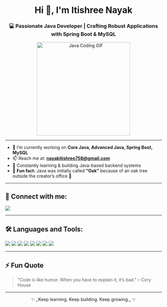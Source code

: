 <h1 align="center">Hi 👋, I'm Itishree Nayak</h1>
<h3 align="center">💻 Passionate Java Developer | Crafting Robust Applications with Spring Boot & MySQL</h3>

<p align="center">
  <img src="https://media.giphy.com/media/kdFc8fubgS31b8DsVu/giphy.gif" width="300" alt="Java Coding GIF"/>
</p>

---

- 🌱 I’m currently working on **Core Java, Advanced Java, Spring Boot, MySQL**
- 📫 Reach me at: **nayakitishree758@gmail.com**
- 🧠 Constantly learning & building Java-based backend systems
- 🐛 **Fun fact:** Java was initially called **“Oak”** because of an oak tree outside the creator’s office 🌳

---

## 🔗 Connect with me:
<p>
  <a href="https://www.linkedin.com/in/your-linkedin-url" target="_blank">
    <img src="https://img.shields.io/badge/LinkedIn-blue?style=for-the-badge&logo=linkedin&logoColor=white" />
  </a>
</p>

---

## 🛠️ Languages and Tools:
<p align="left">
  <img src="https://img.shields.io/badge/Java-007396?style=for-the-badge&logo=java&logoColor=white" />
  <img src="https://img.shields.io/badge/SpringBoot-6DB33F?style=for-the-badge&logo=spring-boot&logoColor=white" />
  <img src="https://img.shields.io/badge/MySQL-4479A1?style=for-the-badge&logo=mysql&logoColor=white" />
  <img src="https://img.shields.io/badge/HTML5-E34F26?style=for-the-badge&logo=html5&logoColor=white" />
  <img src="https://img.shields.io/badge/CSS3-1572B6?style=for-the-badge&logo=css3&logoColor=white" />
  <img src="https://img.shields.io/badge/JavaScript-F7DF1E?style=for-the-badge&logo=javascript&logoColor=black" />
  <img src="https://img.shields.io/badge/Bootstrap-563D7C?style=for-the-badge&logo=bootstrap&logoColor=white" />
  <img src="https://img.shields.io/badge/Angular-DD0031?style=for-the-badge&logo=angular&logoColor=white" />
</p>

---

## ⚡ Fun Quote
> "Code is like humor. When you have to explain it, it’s bad." – Cory House

---

<p align="center">✨ _Keep learning. Keep building. Keep growing._ ✨</p>
